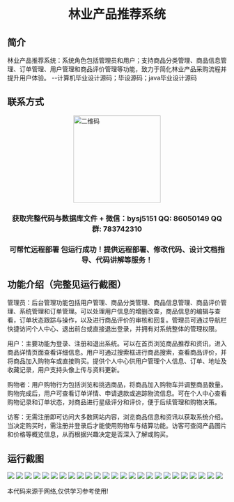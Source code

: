 <p><h1 align="center">林业产品推荐系统</h1></p>

## 简介
林业产品推荐系统：系统角色包括管理员和用户；支持商品分类管理、商品信息管理、订单管理、用户管理和商品评价管理等功能，致力于简化林业产品采购流程并提升用户体验。    --计算机毕业设计源码；毕设源码；java毕业设计源码


## 联系方式
<img src="https://bs-1329754181.cos.ap-shanghai.myqcloud.com/wx.jpg" alt="二维码" style="display: block; margin: 0 auto;" width="200px">
<p><h3 align="center">获取完整代码与数据库文件 + 微信：bysj5151 QQ: 86050149 QQ群: 783742310</h3></p>
<p><h3 align="center">可帮忙远程部署 包运行成功！提供远程部署、修改代码、设计文档指导、代码讲解等服务！</h3></p>

## 功能介绍（完整见运行截图）
管理员：后台管理功能包括用户管理、商品分类管理、商品信息管理、商品评价管理、系统管理和订单管理。可以处理用户信息的增删改查，商品信息的编辑与查看，订单状态跟踪与操作，以及进行商品评价的审核和回复。管理员可通过导航栏快捷访问个人中心、退出前台或直接退出登录，并拥有对系统整体的管理权限。

用户：主要功能为登录、注册和退出系统。可以在首页浏览商品推荐和资讯，进入商品详情页面查看详细信息。用户可通过搜索框进行商品搜索，查看商品评价，并将商品加入购物车或直接购买。提供个人中心供用户管理个人信息、订单、地址及收藏记录，用户支持头像上传与资料更新。

购物者：用户购物行为包括浏览和挑选商品，将商品加入购物车并调整商品数量。购物完成后，用户可查看订单详情、申请退款或追踪物流信息。可在个人中心查看购物记录和订单状态，对商品进行星级评分和评价，便于后续管理和购物决策。

访客：无需注册即可访问大多数网站内容，浏览商品信息和资讯以获取系统介绍。当决定购买时，需注册并登录后才能使用购物车与结算功能。访客可查阅产品图片和价格等概览信息，从而根据兴趣决定是否深入了解或购买。


## 运行截图
![](https://bs-1329754181.cos.ap-shanghai.myqcloud.com/spring/ForestryProductRecommendationSystem/img/001.jpg)
![](https://bs-1329754181.cos.ap-shanghai.myqcloud.com/spring/ForestryProductRecommendationSystem/img/002.jpg)
![](https://bs-1329754181.cos.ap-shanghai.myqcloud.com/spring/ForestryProductRecommendationSystem/img/003.jpg)
![](https://bs-1329754181.cos.ap-shanghai.myqcloud.com/spring/ForestryProductRecommendationSystem/img/004.jpg)
![](https://bs-1329754181.cos.ap-shanghai.myqcloud.com/spring/ForestryProductRecommendationSystem/img/005.jpg)
![](https://bs-1329754181.cos.ap-shanghai.myqcloud.com/spring/ForestryProductRecommendationSystem/img/006.jpg)
![](https://bs-1329754181.cos.ap-shanghai.myqcloud.com/spring/ForestryProductRecommendationSystem/img/007.jpg)
![](https://bs-1329754181.cos.ap-shanghai.myqcloud.com/spring/ForestryProductRecommendationSystem/img/008.jpg)
![](https://bs-1329754181.cos.ap-shanghai.myqcloud.com/spring/ForestryProductRecommendationSystem/img/009.jpg)
![](https://bs-1329754181.cos.ap-shanghai.myqcloud.com/spring/ForestryProductRecommendationSystem/img/010.jpg)
![](https://bs-1329754181.cos.ap-shanghai.myqcloud.com/spring/ForestryProductRecommendationSystem/img/011.jpg)
![](https://bs-1329754181.cos.ap-shanghai.myqcloud.com/spring/ForestryProductRecommendationSystem/img/012.jpg)
![](https://bs-1329754181.cos.ap-shanghai.myqcloud.com/spring/ForestryProductRecommendationSystem/img/013.jpg)
![](https://bs-1329754181.cos.ap-shanghai.myqcloud.com/spring/ForestryProductRecommendationSystem/img/014.jpg)
![](https://bs-1329754181.cos.ap-shanghai.myqcloud.com/spring/ForestryProductRecommendationSystem/img/015.jpg)
![](https://bs-1329754181.cos.ap-shanghai.myqcloud.com/spring/ForestryProductRecommendationSystem/img/016.jpg)
![](https://bs-1329754181.cos.ap-shanghai.myqcloud.com/spring/ForestryProductRecommendationSystem/img/017.jpg)
![](https://bs-1329754181.cos.ap-shanghai.myqcloud.com/spring/ForestryProductRecommendationSystem/img/018.jpg)
![](https://bs-1329754181.cos.ap-shanghai.myqcloud.com/spring/ForestryProductRecommendationSystem/img/019.jpg)
![](https://bs-1329754181.cos.ap-shanghai.myqcloud.com/spring/ForestryProductRecommendationSystem/img/020.jpg)
![](https://bs-1329754181.cos.ap-shanghai.myqcloud.com/spring/ForestryProductRecommendationSystem/img/021.jpg)
![](https://bs-1329754181.cos.ap-shanghai.myqcloud.com/spring/ForestryProductRecommendationSystem/img/022.jpg)
![](https://bs-1329754181.cos.ap-shanghai.myqcloud.com/spring/ForestryProductRecommendationSystem/img/023.jpg)
![](https://bs-1329754181.cos.ap-shanghai.myqcloud.com/spring/ForestryProductRecommendationSystem/img/024.jpg)
![](https://bs-1329754181.cos.ap-shanghai.myqcloud.com/spring/ForestryProductRecommendationSystem/img/025.jpg)

<p>本代码来源于网络,仅供学习参考使用!</p>
